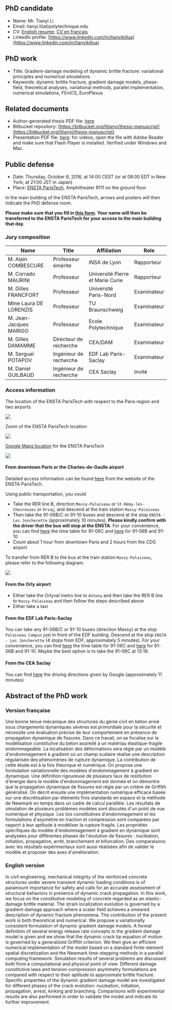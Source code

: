 ## PhD candidate

- Name: Mr. Tianyi Li
- Email: tianyi.li(at)polytechnique.edu
- CV: [English resume](https://dl.dropboxusercontent.com/u/4509593/CV/cven_tianyili.pdf); [CV en français](https://dl.dropboxusercontent.com/u/4509593/CV/cvfr_tianyili.pdf)
- LinkedIn profile: [https://www.linkedin.com/in/tianyikillua](https://www.linkedin.com/in/tianyikillua)

## PhD work

- Title: Gradient-damage modeling of dynamic brittle fracture: variational principles and numerical simulations
- Keywords: dynamic brittle fracture, gradient damage models, phase-field, theoretical analyses, variational methods, parallel implementation, numerical simulations, FEniCS, EuroPlexus

## Related documents

- Author-generated thesis PDF file: [here](https://dl.dropboxusercontent.com/u/4509593/Thesis/Thesis-Li.pdf)
- Bitbucket repository: [https://bitbucket.org/litianyi/thesis-manuscript](https://bitbucket.org/litianyi/thesis-manuscript)
- Presentation PDF file: [here](https://dl.dropboxusercontent.com/u/4509593/Thesis/Soutenance.pdf): for videos, open the file with Adobe Reader and make sure that Flash Player is installed. Verified under Windows and Mac.

## Public defense

- Date: Thursday, October 6, 2016, at 14:00 CEST (or at 08:00 EDT in New York; at 21:00 JST in Japan)
- Place: [ENSTA ParisTech](https://www.ensta-paristech.fr), Amphitheater R111 on the ground floor

In the main building of the ENSTA ParisTech, arrows and posters will then indicate the PhD defense room.

**Please make sure that you fill in [this form](https://goo.gl/forms/acUx5EucMcr12YZx2). Your name will then be transferred to the ENSTA ParisTech for your access to the main building that day.**

### Jury composition

Name             | Title              | Affiliation  | Role
---------------- | ------------------ | ------------ | ----------
M. Alain COMBESCURE | Professeur émérite | INSA de Lyon | Rapporteur
M. Corrado MAURINI  | Professeur | Université Pierre et Marie Curie | Rapporteur
M. Gilles  FRANCFORT | Professeur | Université Paris-Nord | Examinateur
Mme Laura DE LORENZIS | Professeur | TU Braunschweig | Examinateur
M. Jean-Jacques MARIGO | Professeur | Ecole Polytechnique | Examinateur
M. Gilles DAMAMME | Directeur de recherche | CEA/DAM | Examinateur
M. Serguei POTAPOV | Ingénieur de recherche | EDF Lab Paris-Saclay | Examinateur
M. Daniel GUILBAUD | Ingénieur de recherche | CEA Saclay | Invité

### Access information

The location of the ENSTA ParisTech with respect to the Paris region and two airports

![](https://raw.githubusercontent.com/tianyikillua/phd-thesis/gh-pages/images/paris.jpg)

Zoom of the ENSTA ParisTech location

![](https://raw.githubusercontent.com/tianyikillua/phd-thesis/gh-pages/images/zoom.jpg)

[Google Maps location](https://goo.gl/maps/wMibfypBCy12) for the ENSTA ParisTech

![](https://raw.githubusercontent.com/tianyikillua/phd-thesis/gh-pages/images/ensta.jpg)

#### From downtown Paris or the Charles-de-Gaulle airport

Detailed access information can be found [here](https://www.ensta-paristech.fr/en/getting-ensta-paristech) from the website of the ENSTA ParisTech.

Using public transportation, you could

- Take the RER line B, direction `Massy-Palaiseau` or `St-Rémy-lès-Chevreuses` or `Orsay`, and descend at the train station `Massy-Palaiseau`
- Then take the 91-06B/C or 91-10 buses and descend at the stop `ENSTA - Les Joncherette` (approximately 10 minutes). **Please kindly confirm with the driver that the bus will stop at the ENSTA**.  For your convenience, you can find [here](http://www.albatrans.net/wp-content/uploads/2012/01/Albatrans-91.06-C-D.pdf) the time table for 91-06C and [here](http://www.albatrans.net/wp-content/uploads/2012/01/Albatrans-91.06-A-B-91.10.pdf) for 91-06B and 91-10
- Count about 1 hour from downtown Paris and 2 hours from the CDG airport

To transfer from RER B to the bus at the train station `Massy-Palaiseau`, please refer to the following diagram.

![](https://raw.githubusercontent.com/tianyikillua/phd-thesis/gh-pages/images/massy.png)

#### From the Orly airport

- Either take the Orlyval metro line to `Antony` and then take the RER B line to `Massy-Palaiseau` and then follow the steps described above
- Either take a taxi

#### From the EDF Lab Paris-Saclay

You can take any 91-06B/C or 91-10 buses (direction Massy) at the stop `Palaiseau Campus` just in front of the EDF building. Descend at the stop `ENSTA - Les Joncherette` (4 stops from EDF, approximately 5 minutes). For your convenience, you can find [here](http://www.albatrans.net/wp-content/uploads/2012/01/Albatrans-91.06-C-D.pdf) the time table for 91-06C and [here](http://www.albatrans.net/wp-content/uploads/2012/01/Albatrans-91.06-A-B-91.10.pdf) for 91-06B and 91-10. Maybe the best option is to take the 91-06C at 13:19.

#### From the CEA Saclay

You can find [here](https://goo.gl/maps/S1habJYs1dE2) the driving directions given by Google (approximately 11 minutes)

## Abstract of the PhD work

### Version française

Une bonne tenue mécanique des structures du génie civil en béton armé sous chargements dynamiques sévères est primordiale pour la sécurité et nécessite une évaluation précise de leur comportement en présence de propagation dynamique de fissures. Dans ce travail, on se focalise sur la modélisation constitutive du béton assimilé à un matériau élastique-fragile endommageable. La localisation des déformations sera régie par un modèle d'endommagement à gradient où un champ scalaire réalise une description régularisée des phénomènes de rupture dynamique. La contribution de cette étude est à la fois théorique et numérique. On propose une formulation variationnelle des modèles d'endommagement à gradient en dynamique. Une définition rigoureuse de plusieurs taux de restitution d'énergie dans le modèle d'endommagement est donnée et on démontre que la propagation dynamique de fissures est régie par un critère de Griffith généralisé. On décrit ensuite une implémentation numérique efficace basée sur une discrétisation par éléments finis standards en espace et la méthode de Newmark en temps dans un cadre de calcul parallèle. Les résultats de simulation de plusieurs problèmes modèles sont discutés d'un point de vue numérique et physique. Les lois constitutives d'endommagement et les formulations d'asymétrie en traction et compression sont comparées par rapport à leur aptitude à modéliser la rupture fragile. Les propriétés spécifiques du modèle d'endommagement à gradient en dynamique sont analysées pour différentes phases de l'évolution de fissures : nucléation, initiation, propagation, arrêt, branchement et bifurcation. Des comparaisons avec les résultats expérimentaux sont aussi réalisées afin de valider le modèle et proposer des axes d'amélioration.

### English version

In civil engineering, mechanical integrity of the reinforced concrete structures under severe transient dynamic loading conditions is of paramount importance for safety and calls for an accurate assessment of structural behaviors in presence of dynamic crack propagation. In this work, we focus on the constitutive modeling of concrete regarded as an elastic-damage brittle material. The strain localization evolution is governed by a gradient-damage approach where a scalar field achieves a smeared description of dynamic fracture phenomena. The contribution of the present work is both theoretical and numerical. We propose a variationally consistent formulation of dynamic gradient damage models. A formal definition of several energy release rate concepts in the gradient damage model is given and we show that the dynamic crack tip equation of motion is governed by a generalized Griffith criterion. We then give an efficient numerical implementation of the model based on a standard finite-element spatial discretization and the Newmark time-stepping methods in a parallel computing framework. Simulation results of several problems are discussed both from a computational and physical point of view. Different damage constitutive laws and tension-compression asymmetry formulations are compared with respect to their aptitude to approximate brittle fracture. Specific properties of the dynamic gradient damage model are investigated for different phases of the crack evolution: nucleation, initiation, propagation, arrest, kinking and branching. Comparisons with experimental results are also performed in order to validate the model and indicate its further improvement.

